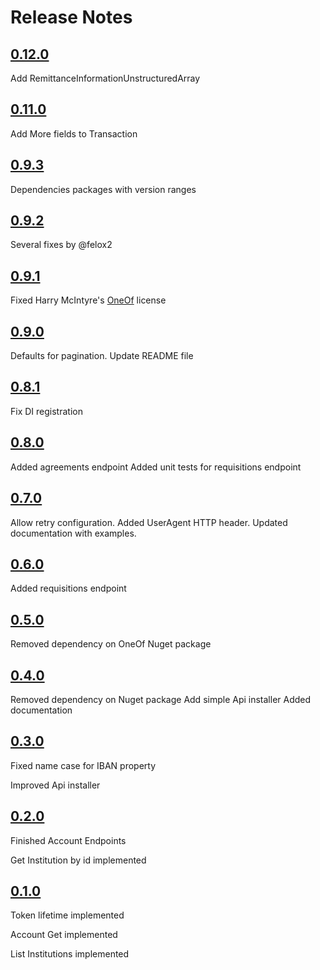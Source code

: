 Release Notes
=============

## [0.12.0](https://github.com/dariogriffo/Nordigen.Net/releases/tag/0.12.0)

Add RemittanceInformationUnstructuredArray

## [0.11.0](https://github.com/dariogriffo/Nordigen.Net/releases/tag/0.11.0)

Add More fields to Transaction

## [0.9.3](https://github.com/dariogriffo/Nordigen.Net/releases/tag/0.9.3)

Dependencies packages with version ranges

## [0.9.2](https://github.com/dariogriffo/Nordigen.Net/releases/tag/0.9.2)

Several fixes by @felox2

## [0.9.1](https://github.com/dariogriffo/Nordigen.Net/releases/tag/0.9.1)

Fixed Harry McIntyre's [OneOf](https://github.com/mcintyre321/OneOf) license

## [0.9.0](https://github.com/dariogriffo/Nordigen.Net/releases/tag/0.9.0)

Defaults for pagination.
Update README file

## [0.8.1](https://github.com/dariogriffo/Nordigen.Net/releases/tag/0.8.1)

Fix DI registration

## [0.8.0](https://github.com/dariogriffo/Nordigen.Net/releases/tag/0.8.0)

Added agreements endpoint
Added unit tests for requisitions endpoint

## [0.7.0](https://github.com/dariogriffo/Nordigen.Net/releases/tag/0.7.0)

Allow retry configuration.
Added UserAgent HTTP header.
Updated documentation with examples.

## [0.6.0](https://github.com/dariogriffo/Nordigen.Net/releases/tag/0.6.0)

Added requisitions endpoint

## [0.5.0](https://github.com/dariogriffo/Nordigen.Net/releases/tag/0.5.0)

Removed dependency on OneOf Nuget package

## [0.4.0](https://github.com/dariogriffo/Nordigen.Net/releases/tag/0.4.0)

Removed dependency on Nuget package
Add simple Api installer
Added documentation

## [0.3.0](https://github.com/dariogriffo/Nordigen.Net/releases/tag/0.3.0)

Fixed name case for IBAN property

Improved Api installer


## [0.2.0](https://github.com/dariogriffo/Nordigen.Net/releases/tag/0.2.0)

Finished Account Endpoints

Get Institution by id implemented


## [0.1.0](https://github.com/dariogriffo/Nordigen.Net/releases/tag/0.1.0)

Token lifetime implemented

Account Get implemented

List Institutions implemented
